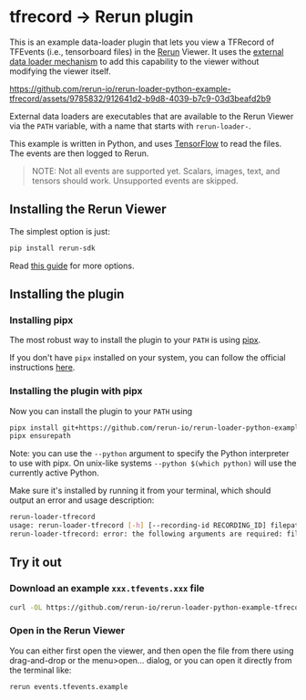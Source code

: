 # tfrecord -> Rerun plugin
This is an example data-loader plugin that lets you view a TFRecord of TFEvents (i.e., tensorboard files) in the [Rerun](https://github.com/rerun-io/rerun/) Viewer.
It uses the [external data loader mechanism](https://www.rerun.io/docs/howto/open-any-file#external-dataloaders) to add this capability to the viewer without modifying the viewer itself.

https://github.com/rerun-io/rerun-loader-python-example-tfrecord/assets/9785832/912641d2-b9d8-4039-b7c9-03d3beafd2b9

External data loaders are executables that are available to the Rerun Viewer via the `PATH` variable, with a name that starts with `rerun-loader-`.

This example is written in Python, and uses [TensorFlow](https://www.tensorflow.org/) to read the files. The events are then logged to Rerun.

> NOTE: Not all events are supported yet. Scalars, images, text, and tensors should work. Unsupported events are skipped.

## Installing the Rerun Viewer
The simplest option is just:
```bash
pip install rerun-sdk
```
Read [this guide](https://www.rerun.io/docs/getting-started/installing-viewer) for more options.

## Installing the plugin
### Installing pipx

The most robust way to install the plugin to your `PATH` is using [pipx](https://pipx.pypa.io/stable/).

If you don't have `pipx` installed on your system, you can follow the official instructions [here](https://pipx.pypa.io/stable/installation/).

### Installing the plugin with pipx
Now you can install the plugin to your `PATH` using

```bash
pipx install git+https://github.com/rerun-io/rerun-loader-python-example-tfrecord.git
pipx ensurepath
```
Note: you can use the `--python` argument to specify the Python interpreter to use with pipx.
On unix-like systems `--python $(which python)` will use the currently active Python.

Make sure it's installed by running it from your terminal, which should output an error and usage description:
```bash
rerun-loader-tfrecord
usage: rerun-loader-tfrecord [-h] [--recording-id RECORDING_ID] filepath
rerun-loader-tfrecord: error: the following arguments are required: filepath
```
## Try it out
### Download an example `xxx.tfevents.xxx` file
```bash
curl -OL https://github.com/rerun-io/rerun-loader-python-example-tfrecord/raw/main/events.tfevents.example
```

### Open in the Rerun Viewer
You can either first open the viewer, and then open the file from there using drag-and-drop or the menu>open… dialog,
or you can open it directly from the terminal like:
```bash
rerun events.tfevents.example
```
